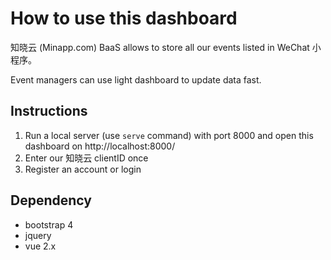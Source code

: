 # How to use this dashboard

知晓云 (Minapp.com) BaaS allows to store all our events listed in WeChat 小程序。

Event managers can use light dashboard to update data fast.

## Instructions

1. Run a local server (use `serve` command) with port 8000 and open this dashboard on http://localhost:8000/
2. Enter our 知晓云 clientID once
3. Register an account or login

## Dependency

- bootstrap 4
- jquery
- vue 2.x
